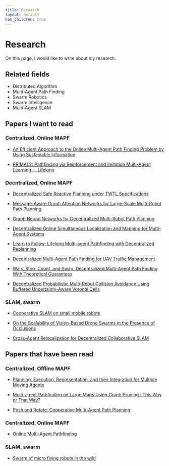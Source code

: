 ```yaml
---
title: Research
layout: default
has_children: true
---
```


# Research

On this page, I would like to write about my research.

## Related fields
- Distributed Algorithm
- Multi-Agent Path Finding
- Swarm Robotics
- Swarm Intelligence
- Multi-Agent SLAM

## Papers I want to read

### Centralized, Online MAPF

- <a href="https://arxiv.org/abs/2301.04446" target="_blank">An Efficient Approach to the Online Multi-Agent Path Finding Problem by Using Sustainable Information</a>

- <a href="https://arxiv.org/abs/2010.08184" target="_blank">PRIMAL2: Pathfinding via Reinforcement and Imitation Multi-Agent Learning -- Lifelong</a>

### Decntralized, Online MAPF

- <a href="https://ieeexplore.ieee.org/abstract/document/9341624" target="_blank">Decentralized Safe Reactive Planning under TWTL Specifications</a>

- <a href="https://arxiv.org/abs/2011.13219" target="_blank">Message-Aware Graph Attention Networks for Large-Scale Multi-Robot Path Planning</a>

- <a href="https://arxiv.org/abs/1912.06095" target="_blank">Graph Neural Networks for Decentralized Multi-Robot Path Planning</a>

- <a href="https://www.mdpi.com/1424-8220/18/8/2612" target="_blank">Decentralized Online Simultaneous Localization and Mapping for Multi-Agent Systems</a>

- <a href="https://arxiv.org/abs/2310.01207" target="_blank">Learn to Follow: Lifelong Multi-agent Pathfinding with Decentralized Replanning</a>

- <a href="https://ieeexplore.ieee.org/document/9187227" target="_blank">Decentralized Multi-Agent Path Finding for UAV Traffic Management</a>

- <a href="https://ieeexplore.ieee.org/document/8962201" target="_blank">Walk, Stop, Count, and Swap: Decentralized Multi-Agent Path Finding With Theoretical Guarantees</a>

- <a href="https://arxiv.org/abs/2201.04012" target="_blank">Decentralized Probabilistic Multi-Robot Collision Avoidance Using Buffered Uncertainty-Aware Voronoi Cells</a>

### SLAM, swarm

- <a href="https://ieeexplore.ieee.org/document/7419035" target="_blank">Cooperative SLAM on small mobile robots</a>

- <a href="https://ieeexplore.ieee.org/document/9732989" target="_blank">On the Scalability of Vision-Based Drone Swarms in the Presence of Occlusions</a>

- <a href="https://ieeexplore.ieee.org/document/10160941" target="_blank">Cross-Agent Relocalization for Decentralized Collaborative SLAM</a>

## Papers that have been read

### Centralized, Offline MAPF
- <a href="https://kei18.github.io/phd-dissertation/" target="_blank">Planning, Execution, Representation, and their Integration for Multiple Moving Agents</a>

- <a href="http://svancara.net/files/ICAART_2023_SP_study.pdf" target="_blank">Multi-agent Pathfinding on Large Maps Using Graph Pruning : This Way or That Way?</a>

- <a href="https://www.ifaamas.org/Proceedings/aamas2013/docs/p87.pdf" target="_blank">Push and Rotate: Cooperative Multi-Agent Path Planning</a>

### Centralized, Online MAPF

- <a href="https://ojs.aaai.org/index.php/AAAI/article/view/4769" target="_blank">Online Multi-Agent Pathfinding</a>

### SLAM, swarm

- <a href="https://www.science.org/doi/10.1126/scirobotics.abm5954" target="_blank">Swarm of micro flying robots in the wild</a>